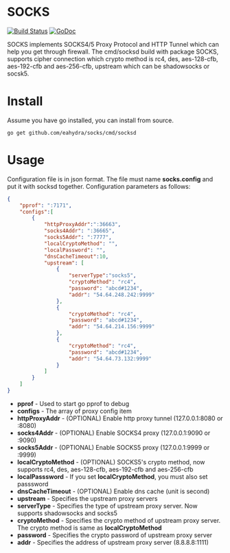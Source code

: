 # SOCKS
[![Build Status](https://travis-ci.org/eahydra/socks.png?branch=master)](https://travis-ci.org/eahydra/socks)  [![GoDoc](https://godoc.org/github.com/eahydra/socks?status.svg)](https://godoc.org/github.com/eahydra/socks)

SOCKS implements SOCKS4/5 Proxy Protocol and HTTP Tunnel which can help you get through firewall.
The cmd/socksd build with package SOCKS, supports cipher connection which crypto method is rc4, des, aes-128-cfb, aes-192-cfb and aes-256-cfb, upstream which can be shadowsocks or socsk5.

# Install
Assume you have go installed, you can install from source.
```
go get github.com/eahydra/socks/cmd/socksd
```

# Usage
Configuration file is in json format. The file must name **socks.config** and put it with socksd together.
Configuration parameters as follows:
```json
{
    "pprof": ":7171",
    "configs":[
        {
	        "httpProxyAddr":":36663",
	        "socks4Addr": ":36665",
	        "socks5Addr": ":7777",
	        "localCryptoMethod": "",
	        "localPassword": "",
	        "dnsCacheTimeout":10,
	        "upstream": [
		        {
                    "serverType":"socks5",
			        "cryptoMethod": "rc4",
			        "password": "abcd#1234",
			        "addr": "54.64.248.242:9999"
		        },
		        {
			        "cryptoMethod": "rc4",
			        "password": "abcd#1234",
			        "addr": "54.64.214.156:9999"
		        },
		        {
			        "cryptoMethod": "rc4",
			        "password": "abcd#1234",
			        "addr": "54.64.73.132:9999"
		        }
            ]
        }
    ]
}

```

*  **pprof**               	- Used to start go pprof to debug   
*  **configs**             	- The array of proxy config item    
*  **httpProxyAddr**       	- (OPTIONAL) Enable http proxy tunnel (127.0.0.1:8080 or :8080)   
*  **socks4Addr**          	- (OPTIONAL) Enable SOCKS4 proxy (127.0.0.1:9090 or :9090)   
*  **socks5Addr**          	- (OPTIONAL) Enable SOCKS5 proxy (127.0.0.1:9999 or :9999)   
*  **localCryptoMethod**   	- (OPTIONAL) SOCKS5's crypto method, now supports rc4, des, aes-128-cfb, aes-192-cfb and aes-256-cfb   
*  **localPasssword**      	- If you set **localCryptoMethod**, you must also set passsword   
*  **dnsCacheTimeout**     	- (OPTIONAL) Enable dns cache (unit is second)   
*  **upstream**            	- Specifies the upstream proxy servers   
*  **serverType**         	- Specifies the type of upstream proxy server. Now supports shadowsocks and socks5   
*  **cryptoMethod**        	- Specifies the crypto method of upstream proxy server. The crypto method is same as **localCryptoMethod**   
*  **password**            	- Specifies the crypto password of upstream proxy server  
*  **addr**                	- Specifies the address of upstream proxy server (8.8.8.8:1111)  